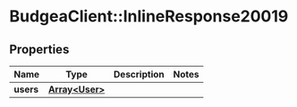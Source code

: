 # BudgeaClient::InlineResponse20019

## Properties
Name | Type | Description | Notes
------------ | ------------- | ------------- | -------------
**users** | [**Array&lt;User&gt;**](User.md) |  | 


